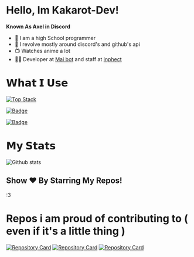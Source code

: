 # Hello, Im Kakarot-Dev!
<!-- <p align="centre">
  <a href="#">
      <img src="http://estruyf-github.azurewebsites.net/api/VisitorHit?user=kakarot-dev&repo=github-visitors-badge&countColor=%237B1E7A">
   </a>
</p> -->

<!-- <p align="center">
  <img src="https://media.giphy.com/media/3Q2hJ4FLN1UvS/giphy.gif" width=50% title="Hi, nice to meet you!">
</p> -->

**Known As Axel in Discord**
- 🏫 I am a high School programmer
- 🚀 I revolve mostly around discord's and github's api 
- 📺 Watches anime a lot
- 👩‍💻 Developer at [Mai bot](https://github.com/mai-bot) and staff at [inphect](https://inphect.gg)

# 𝗪𝗵𝗮𝘁 𝗜 𝗨𝘀𝗲
[![Top Stack](https://widget.realdeveloper.pro/api/top?stack=Typescript,Rust,Javascript,Go)](https://github.com/kakarot-dev)

[![Badge](https://widget.realdeveloper.pro/api/badge?title=Libraries&badges=Discordoo,Prisma,sea-orm,Actix,Aokio,Shoukaku)](https://github.com/kakarot-dev)

[![Badge](https://widget.realdeveloper.pro/api/badge?title=Datbases%20and%20devops&badges=Cockroachdb,Mariadb,Github,Mysql,Mogodb)](https://github.com/kakarot-dev)


# 𝗠𝘆 𝗦𝘁𝗮𝘁𝘀

![Github stats](https://github-readme-stats.vercel.app/api?username=kakarot-dev&show_icons=true&hide_border=true&theme=dark)

## Show ❤️ By Starring My Repos!
:3

# Repos i am proud of contributing to ( even if it's a little thing )

[![Repository Card](https://widget.realdeveloper.pro/api/card?user=maisans-maid&repo=mai)](https://github.com/maisans-maid/Mai)
[![Repository Card](https://widget.realdeveloper.pro/api/card?user=discordoo&repo=discordoo)](https://github.com/discordoo/discordoo)
[![Repository Card](https://widget.realdeveloper.pro/api/card?user=Deivu&repo=shoukaku)](https://github.com/Deivu/Shoukaku)